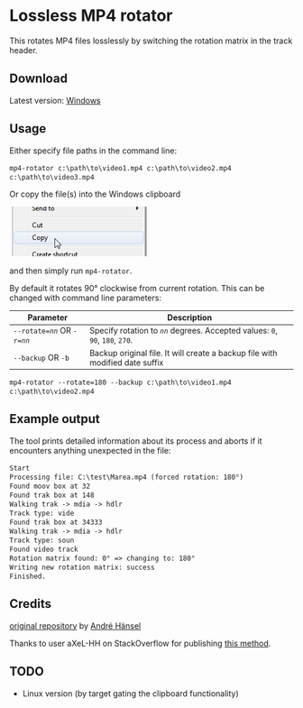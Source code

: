 # Lossless MP4 rotator

This rotates MP4 files losslessly by switching the rotation matrix in the track header.

## Download

Latest version: [Windows](https://github.com/vanowm/MP4-Lossless-Rotator/releases/latest/download/mp4-rotator-x86_64-pc-windows-msvc.zip)

## Usage

Either specify file paths in the command line:
```
mp4-rotator c:\path\to\video1.mp4 c:\path\to\video2.mp4 c:\path\to\video3.mp4
```

Or copy the file(s) into the Windows clipboard

![](docs/copy.png)

and then simply run `mp4-rotator`.

By default it rotates 90° clockwise from current rotation. This can be changed with command line parameters:


|Parameter|Description|
|------------|---------------|
| `--rotate=`*`nn`* OR `-r=`*`nn`*           | Specify rotation to *`nn`* degrees. Accepted values: `0`, `90`, `180`, `270`.   |
| `--backup` OR `-b`       | Backup original file. It will create a backup file with modified date suffix|

```
mp4-rotator --rotate=180 --backup c:\path\to\video1.mp4 c:\path\to\video2.mp4
```
## Example output

The tool prints detailed information about its process and aborts if it encounters anything unexpected in the file:

```text
Start
Processing file: C:\test\Marea.mp4 (forced rotation: 180°)
Found moov box at 32
Found trak box at 148
Walking trak -> mdia -> hdlr
Track type: vide
Found trak box at 34333
Walking trak -> mdia -> hdlr
Track type: soun
Found video track
Rotation matrix found: 0° => changing to: 180°
Writing new rotation matrix: success
Finished.
```

## Credits

[original repository](https://gitlab.com/AndreKR/mp4-rotator) by [André Hänsel](https://gitlab.com/AndreKR)

Thanks to user aXeL-HH on StackOverflow for publishing
[this method](https://stackoverflow.com/questions/25031557/rotate-mp4-videos-without-re-encoding/49535017#49535017).


## TODO
* Linux version (by target gating the clipboard functionality)
